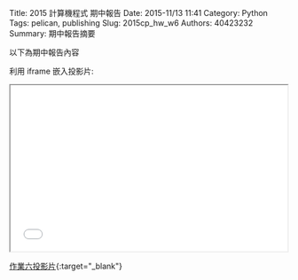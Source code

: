 Title: 2015 計算機程式 期中報告
Date: 2015-11/13 11:41
Category: Python
Tags: pelican, publishing
Slug: 2015cp_hw_w6
Authors: 40423232
Summary: 期中報告摘要

以下為期中報告內容

利用 iframe 嵌入投影片:

<iframe src="40423232_cp_w6_p.html" width="500" height="300"></iframe>

[作業六投影片](40423232_cp_w6_p.html){:target="_blank"}
